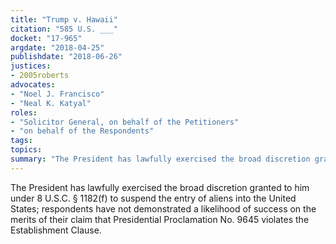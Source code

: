 ```yaml
---
title: "Trump v. Hawaii"
citation: "585 U.S. ___"
docket: "17-965"
argdate: "2018-04-25"
publishdate: "2018-06-26"
justices:
- 2005roberts
advocates:
- "Noel J. Francisco"
- "Neal K. Katyal"
roles:
- "Solicitor General, on behalf of the Petitioners"
- "on behalf of the Respondents"
tags:
topics:
summary: "The President has lawfully exercised the broad discretion granted to him under 8 U.S.C. § 1182(f) to suspend the entry of aliens into the United States; respondents have not demonstrated a likelihood of success on the merits of their claim that Presidential Proclamation No. 9645 violates the Establishment Clause."
---
```

The President has lawfully exercised the broad discretion granted to him under 8 U.S.C. § 1182(f) to suspend the entry of aliens into the United States; respondents have not demonstrated a likelihood of success on the merits of their claim that Presidential Proclamation No. 9645 violates the Establishment Clause.